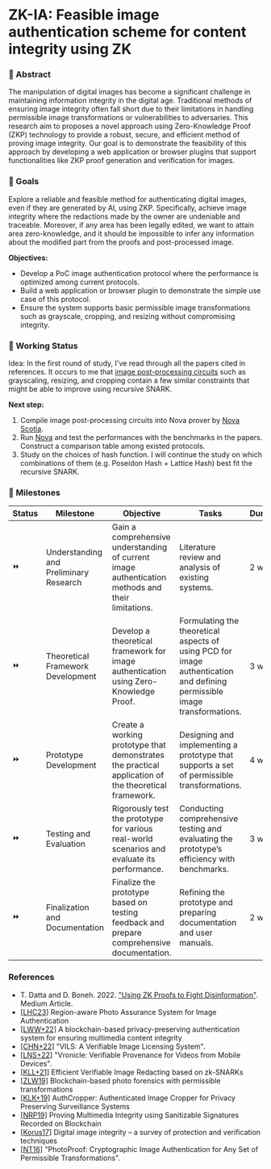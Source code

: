 # ZK-IA: Feasible image authentication scheme for content integrity using ZK

### :pencil: Abstract
The manipulation of digital images has become a significant challenge in maintaining information integrity in the digital age. Traditional methods of ensuring image integrity often fall short due to their limitations in handling permissible image transformations or vulnerabilities to adversaries. This research aim to proposes a novel approach using Zero-Knowledge Proof (ZKP) technology to provide a robust, secure, and efficient method of proving image integrity. Our goal is to demonstrate the feasibility of this approach by developing a web application or browser plugins that support functionalities like ZKP proof generation and verification for images.


### :triangular_flag_on_post: Goals
Explore a reliable and feasible method for authenticating digital images, even if they are generated by AI, using ZKP. Specifically, achieve image integrity where the redactions made by the owner are undeniable and traceable. Moreover, if any area has been legally edited, we want to attain area zero-knowledge, and it should be impossible to infer any information about the modified part from the proofs and post-processed image.

**Objectives:**
- Develop a PoC image authentication protocol where the performance is optimized among current protocols.
- Build a web application or browser plugin to demonstrate the simple use case of this protocol.
- Ensure the system supports basic permissible image transformations such as grayscale, cropping, and resizing without compromising integrity.


### :hammer: Working Status
Idea: In the first round of study, I've read through all the papers cited in references. It occurs to me that [image post-processing circuits](https://github.com/TrishaDatta/circom-circuits/tree/main) such as grayscaling, resizing, and cropping contain a few similar constraints that might be able to improve using recursive SNARK.

**Next step:**
1. Compile image post-processing circuits into Nova prover by [Nova Scotia](https://github.com/nalinbhardwaj/Nova-Scotia).
2. Run [Nova](https://github.com/microsoft/Nova) and test the performances with the benchmarks in the papers. Construct a comparison table among existed protocols.
3. Study on the choices of hash function. I will continue the study on which combinations of them (e.g. Poseidon Hash + Lattice Hash) best fit the recursive SNARK.


### :dart: Milestones

| Status | Milestone | Objective | Tasks | Duration|
|-----------|-----------|-------|----------|--------|
| :fast_forward:| Understanding and Preliminary Research | Gain a comprehensive understanding of current image authentication methods and their limitations. | Literature review and analysis of existing systems. | 2 weeks |
| :fast_forward: | Theoretical Framework Development | Develop a theoretical framework for image authentication using Zero-Knowledge Proof. | Formulating the theoretical aspects of using PCD for image authentication and defining permissible image transformations. | 3 weeks |
| :fast_forward: | Prototype Development | Create a working prototype that demonstrates the practical application of the theoretical framework. | Designing and implementing a prototype that supports a set of permissible transformations. | 4 weeks |
| :fast_forward: | Testing and Evaluation | Rigorously test the prototype for various real-world scenarios and evaluate its performance. | Conducting comprehensive testing and evaluating the prototype’s efficiency with benchmarks. | 3 weeks |
| :fast_forward: | Finalization and Documentation | Finalize the prototype based on testing feedback and prepare comprehensive documentation. | Refining the prototype and preparing documentation and user manuals. | 2 weeks |


### References
- T. Datta and D. Boneh. 2022. ["Using ZK Proofs to Fight Disinformation"](https://medium.com/@boneh/using-zk-proofs-to-fight-disinformation-17e7d57fe52f). Medium Article.
- [[LHC23]](https://ieeexplore.ieee.org/abstract/document/10254440) Region-aware Photo Assurance System for Image Authentication
- [[LWW+22]](https://onlinelibrary.wiley.com/doi/full/10.1002/int.22830) A blockchain-based privacy-preserving authentication system for ensuring multimedia content integrity
- [[CHN+22]](https://ieeexplore.ieee.org/abstract/document/9740681) "VILS: A Verifiable Image Licensing System".
- [[LNS+22]](https://dl.acm.org/doi/abs/10.1145/3498361.3538943) "Vronicle: Verifiable Provenance for Videos from Mobile Devices".
- [[KLL+21]](https://dl.acm.org/doi/abs/10.1145/3433210.3453110) Efficient Verifiable Image Redacting based on zk-SNARKs
- [[ZLW19]](https://www.sciencedirect.com/science/article/pii/S0167404818313981) Blockchain-based photo forensics with permissible transformations
- [[KLK+19]](https://dl.acm.org/doi/abs/10.1145/3358195) AuthCropper: Authenticated Image Cropper for Privacy Preserving Surveillance Systems
- [[NRP19]](https://dl.acm.org/doi/abs/10.1145/3335203.3335729) Proving Multimedia Integrity using Sanitizable Signatures Recorded on Blockchain
- [[Korus17]](https://www.sciencedirect.com/science/article/pii/S1051200417301938) Digital image integrity – a survey of protection and verification techniques
- [[NT16]](https://ieeexplore.ieee.org/abstract/document/7546506) "PhotoProof: Cryptographic Image Authentication for Any Set of Permissible Transformations".
